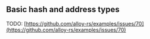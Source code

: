## Basic hash and address types

TODO: [https://github.com/alloy-rs/examples/issues/70](https://github.com/alloy-rs/examples/issues/70)